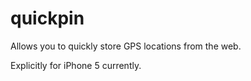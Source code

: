 quickpin
========

Allows you to quickly store GPS locations from the web.

Explicitly for iPhone 5 currently.
